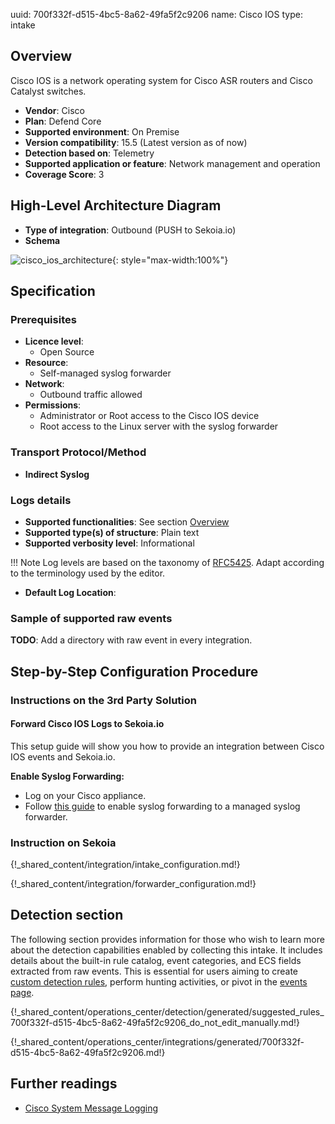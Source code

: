 uuid: 700f332f-d515-4bc5-8a62-49fa5f2c9206
name: Cisco IOS
type: intake

## Overview

Cisco IOS is a network operating system for Cisco ASR routers and Cisco Catalyst switches.

- **Vendor**: Cisco
- **Plan**: Defend Core
- **Supported environment**: On Premise
- **Version compatibility**: 15.5 (Latest version as of now)
- **Detection based on**: Telemetry
- **Supported application or feature**: Network management and operation
- **Coverage Score**: 3

## High-Level Architecture Diagram

- **Type of integration**: Outbound (PUSH to Sekoia.io)
- **Schema**

![cisco_ios_architecture](/assets/integration/cisco_ios_architecture.png){: style="max-width:100%"}

## Specification

### Prerequisites

- **Licence level**:
    - Open Source
- **Resource**:
    - Self-managed syslog forwarder
- **Network**:
    - Outbound traffic allowed
- **Permissions**:
    - Administrator or Root access to the Cisco IOS device
    - Root access to the Linux server with the syslog forwarder

### Transport Protocol/Method

- **Indirect Syslog**

### Logs details

- **Supported functionalities**: See section [Overview](#overview)
- **Supported type(s) of structure**: Plain text
- **Supported verbosity level**: Informational

!!! Note
    Log levels are based on the taxonomy of [RFC5425](https://datatracker.ietf.org/doc/html/rfc5424). Adapt according to the terminology used by the editor.

- **Default Log Location**:

### Sample of supported raw events

**TODO**: Add a directory with raw event in every integration.

## Step-by-Step Configuration Procedure

### Instructions on the 3rd Party Solution

#### Forward Cisco IOS Logs to Sekoia.io

This setup guide will show you how to provide an integration between Cisco IOS events and Sekoia.io.

**Enable Syslog Forwarding:**
- Log on your Cisco appliance.
- Follow [this guide](https://www.cisco.com/c/en/us/td/docs/routers/access/wireless/software/guide/SysMsgLogging.html#wp1055038) to enable syslog forwarding to a managed syslog forwarder.

### Instruction on Sekoia

{!_shared_content/integration/intake_configuration.md!}

{!_shared_content/integration/forwarder_configuration.md!}

## Detection section

The following section provides information for those who wish to learn more about the detection capabilities enabled by collecting this intake. It includes details about the built-in rule catalog, event categories, and ECS fields extracted from raw events. This is essential for users aiming to create [custom detection rules](/docs/xdr/features/detect/sigma.md), perform hunting activities, or pivot in the [events page](/docs/xdr/features/investigate/events.md).

{!_shared_content/operations_center/detection/generated/suggested_rules_700f332f-d515-4bc5-8a62-49fa5f2c9206_do_not_edit_manually.md!}

{!_shared_content/operations_center/integrations/generated/700f332f-d515-4bc5-8a62-49fa5f2c9206.md!}

## Further readings

- [Cisco System Message Logging](https://www.cisco.com/c/en/us/td/docs/routers/access/wireless/software/guide/SysMsgLogging.html)